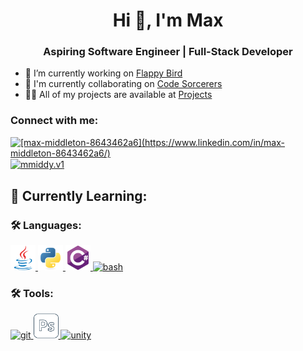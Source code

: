 <h1 align="center">Hi 👋, I'm Max</h1>
<h3 align="center">Aspiring Software Engineer | Full-Stack Developer</h3>

- 🐤 I’m currently working on [Flappy Bird](https://github.com/3trn/Flappy-Bird)
- 👥 I'm currently collaborating on [Code Sorcerers](https://github.com/waffdev/CodeSorcerersGame)
- 👨‍💻 All of my projects are available at [Projects](https://github.com/3trn?tab=repositories)

<h3 align="left">Connect with me:</h3>
<p align="left">
  <a href="https://linkedin.com/in/max middleton" target="blank">
    <img align="center" src="https://raw.githubusercontent.com/rahuldkjain/github-profile-readme-generator/master/src/images/icons/Social/linked-in-alt.svg" alt="[max-middleton-8643462a6](https://www.linkedin.com/in/max-middleton-8643462a6/)" height="30" width="40" />
  </a>
  <a href="https://instagram.com/mmiddy.v1" target="blank">
    <img align="center" src="https://raw.githubusercontent.com/rahuldkjain/github-profile-readme-generator/master/src/images/icons/Social/instagram.svg" alt="mmiddy.v1" height="30" width="40" />
  </a>
</p>

<h2 align="left">🌱 Currently Learning:</h2>

<h3 align="left">🛠️ Languages:</h3>
<p align="left">
  <a href="https://www.java.com" target="_blank" rel="noreferrer">
    <img src="https://raw.githubusercontent.com/devicons/devicon/master/icons/java/java-original.svg" alt="java" width="40" height="40" />
  </a>
  <a href="https://www.python.org" target="_blank" rel="noreferrer">
    <img src="https://raw.githubusercontent.com/devicons/devicon/master/icons/python/python-original.svg" alt="python" width="40" height="40" />
  </a>
  <a href="https://www.w3schools.com/cs/" target="_blank" rel="noreferrer">
    <img src="https://raw.githubusercontent.com/devicons/devicon/master/icons/csharp/csharp-original.svg" alt="csharp" width="40" height="40" />
  </a>
  <a href="https://www.gnu.org/software/bash/" target="_blank" rel="noreferrer">
    <img src="https://www.vectorlogo.zone/logos/gnu_bash/gnu_bash-icon.svg" alt="bash" width="40" height="40" />
  </a>
</p>

<h3 align="left">🛠️ Tools:</h3>
<p align="left">
  <a href="https://git-scm.com/" target="_blank" rel="noreferrer">
    <img src="https://www.vectorlogo.zone/logos/git-scm/git-scm-icon.svg" alt="git" width="40" height="40" />
  </a>
  <a href="https://www.photoshop.com/en" target="_blank" rel="noreferrer">
    <img src="https://raw.githubusercontent.com/devicons/devicon/master/icons/photoshop/photoshop-line.svg" alt="photoshop" width="40" height="40" />
  </a>
  <a href="https://unity.com/" target="_blank" rel="noreferrer">
    <img src="https://www.vectorlogo.zone/logos/unity3d/unity3d-icon.svg" alt="unity" width="40" height="40" />
  </a>
</p>
